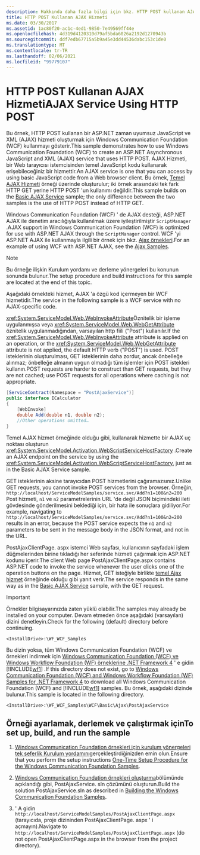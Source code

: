 ```yaml
---
description: Hakkında daha fazla bilgi için bkz. HTTP POST kullanan AJAX Hizmeti
title: HTTP POST Kullanan AJAX Hizmeti
ms.date: 03/30/2017
ms.assetid: 1ac80f20-ac1c-4ed1-9850-7e49569ff44e
ms.openlocfilehash: 4d319d4120310d79af5bda6026a2192d1270943b
ms.sourcegitcommit: ddf7edb67715a5b9a45e3dd44536dabc153c1de0
ms.translationtype: MT
ms.contentlocale: tr-TR
ms.lasthandoff: 02/06/2021
ms.locfileid: "99779107"
---
```

# <a name="ajax-service-using-http-post"></a><span data-ttu-id="1f227-103">HTTP POST Kullanan AJAX Hizmeti</span><span class="sxs-lookup"><span data-stu-id="1f227-103">AJAX Service Using HTTP POST</span></span>

<span data-ttu-id="1f227-104">Bu örnek, HTTP POST kullanan bir ASP.NET zaman uyumsuz JavaScript ve XML (AJAX) hizmeti oluşturmak için Windows Communication Foundation (WCF) kullanmayı gösterir.</span><span class="sxs-lookup"><span data-stu-id="1f227-104">This sample demonstrates how to use Windows Communication Foundation (WCF) to create an ASP.NET Asynchronous JavaScript and XML (AJAX) service that uses HTTP POST.</span></span> <span data-ttu-id="1f227-105">AJAX Hizmeti, bir Web tarayıcısı istemcisinden temel JavaScript kodu kullanarak erişebileceğiniz bir hizmettir.</span><span class="sxs-lookup"><span data-stu-id="1f227-105">An AJAX service is one that you can access by using basic JavaScript code from a Web browser client.</span></span> <span data-ttu-id="1f227-106">Bu örnek, [Temel AJAX Hizmeti](basic-ajax-service.md) örneği üzerinde oluşturulur; iki örnek arasındaki tek fark HTTP GET yerine HTTP POST 'un kullanımı değildir.</span><span class="sxs-lookup"><span data-stu-id="1f227-106">This sample builds on the [Basic AJAX Service](basic-ajax-service.md) sample; the only difference between the two samples is the use of HTTP POST instead of HTTP GET.</span></span>

<span data-ttu-id="1f227-107">Windows Communication Foundation (WCF) ' de AJAX desteği, ASP.NET AJAX ile denetim aracılığıyla kullanılmak üzere iyileştirilmiştir `ScriptManager` .</span><span class="sxs-lookup"><span data-stu-id="1f227-107">AJAX support in Windows Communication Foundation (WCF) is optimized for use with ASP.NET AJAX through the `ScriptManager` control.</span></span> <span data-ttu-id="1f227-108">WCF 'yi ASP.NET AJAX ile kullanmayla ilgili bir örnek için bkz. [Ajax örnekleri](ajax-service-using-http-post.md).</span><span class="sxs-lookup"><span data-stu-id="1f227-108">For an example of using WCF with ASP.NET AJAX, see the [Ajax Samples](ajax-service-using-http-post.md).</span></span>

> [!NOTE]
> <span data-ttu-id="1f227-109">Bu örneğe ilişkin Kurulum yordamı ve derleme yönergeleri bu konunun sonunda bulunur.</span><span class="sxs-lookup"><span data-stu-id="1f227-109">The setup procedure and build instructions for this sample are located at the end of this topic.</span></span>

<span data-ttu-id="1f227-110">Aşağıdaki örnekteki hizmet, AJAX 'a özgü kod içermeyen bir WCF hizmetidir.</span><span class="sxs-lookup"><span data-stu-id="1f227-110">The service in the following sample is a WCF service with no AJAX-specific code.</span></span>

<span data-ttu-id="1f227-111"><xref:System.ServiceModel.Web.WebInvokeAttribute>Öznitelik bir işleme uygulanmışsa veya <xref:System.ServiceModel.Web.WebGetAttribute> öznitelik uygulanmadığından, varsayılan http fiili ("Post") kullanılır.</span><span class="sxs-lookup"><span data-stu-id="1f227-111">If the <xref:System.ServiceModel.Web.WebInvokeAttribute> attribute is applied on an operation, or the <xref:System.ServiceModel.Web.WebGetAttribute> attribute is not applied, the default HTTP verb ("POST") is used.</span></span> <span data-ttu-id="1f227-112">POST isteklerinin oluşturulması, GET isteklerinin daha zordur, ancak önbelleğe alınmaz; önbelleğe almanın uygun olmadığı tüm işlemler için POST istekleri kullanın.</span><span class="sxs-lookup"><span data-stu-id="1f227-112">POST requests are harder to construct than GET requests, but they are not cached; use POST requests for all operations where caching is not appropriate.</span></span>

```csharp
[ServiceContract(Namespace = "PostAjaxService")]
public interface ICalculator
{
    [WebInvoke]
    double Add(double n1, double n2);
    //Other operations omitted…
}
```

<span data-ttu-id="1f227-113">Temel AJAX hizmet örneğinde olduğu gibi, kullanarak hizmette bir AJAX uç noktası oluşturun <xref:System.ServiceModel.Activation.WebScriptServiceHostFactory> .</span><span class="sxs-lookup"><span data-stu-id="1f227-113">Create an AJAX endpoint on the service by using the <xref:System.ServiceModel.Activation.WebScriptServiceHostFactory>, just as in the Basic AJAX Service sample.</span></span>

<span data-ttu-id="1f227-114">GET isteklerinin aksine tarayıcıdan POST hizmetlerini çağıramazsınız.</span><span class="sxs-lookup"><span data-stu-id="1f227-114">Unlike GET requests, you cannot invoke POST services from the browser.</span></span> <span data-ttu-id="1f227-115">Örneğin, `http://localhost/ServiceModelSamples/service.svc/Add?n1=100&n2=200` Post hizmeti, `n1` ve `n2` parametrelerinin URL 'de değil JSON biçimindeki ileti gövdesinde gönderilmesini beklediği için, bir hata ile sonuçlara gidiliyor.</span><span class="sxs-lookup"><span data-stu-id="1f227-115">For example, navigating to `http://localhost/ServiceModelSamples/service.svc/Add?n1=100&n2=200` results in an error, because the POST service expects the `n1` and `n2` parameters to be sent in the message body in the JSON format, and not in the URL.</span></span>

<span data-ttu-id="1f227-116">PostAjaxClientPage. aspx istemci Web sayfası, kullanıcının sayfadaki işlem düğmelerinden birine tıkladığı her seferinde hizmeti çağırmak için ASP.NET kodunu içerir.</span><span class="sxs-lookup"><span data-stu-id="1f227-116">The client Web page PostAjaxClientPage.aspx contains ASP.NET code to invoke the service whenever the user clicks one of the operation buttons on the page.</span></span> <span data-ttu-id="1f227-117">Hizmet, GET isteğiyle birlikte [temel Ajax hizmet](basic-ajax-service.md) örneğinde olduğu gibi yanıt verir.</span><span class="sxs-lookup"><span data-stu-id="1f227-117">The service responds in the same way as in the [Basic AJAX Service](basic-ajax-service.md) sample, with the GET request.</span></span>

> [!IMPORTANT]
> <span data-ttu-id="1f227-118">Örnekler bilgisayarınızda zaten yüklü olabilir.</span><span class="sxs-lookup"><span data-stu-id="1f227-118">The samples may already be installed on your computer.</span></span> <span data-ttu-id="1f227-119">Devam etmeden önce aşağıdaki (varsayılan) dizini denetleyin.</span><span class="sxs-lookup"><span data-stu-id="1f227-119">Check for the following (default) directory before continuing.</span></span>
>
> `<InstallDrive>:\WF_WCF_Samples`
>
> <span data-ttu-id="1f227-120">Bu dizin yoksa, tüm Windows Communication Foundation (WCF) ve örnekleri indirmek için [Windows Communication Foundation (WCF) ve Windows Workflow Foundation (WF) örneklerine .NET Framework 4](https://www.microsoft.com/download/details.aspx?id=21459) ' e gidin [!INCLUDE[wf1](../../../../includes/wf1-md.md)] .</span><span class="sxs-lookup"><span data-stu-id="1f227-120">If this directory does not exist, go to [Windows Communication Foundation (WCF) and Windows Workflow Foundation (WF) Samples for .NET Framework 4](https://www.microsoft.com/download/details.aspx?id=21459) to download all Windows Communication Foundation (WCF) and [!INCLUDE[wf1](../../../../includes/wf1-md.md)] samples.</span></span> <span data-ttu-id="1f227-121">Bu örnek, aşağıdaki dizinde bulunur.</span><span class="sxs-lookup"><span data-stu-id="1f227-121">This sample is located in the following directory.</span></span>
>
> `<InstallDrive>:\WF_WCF_Samples\WCF\Basic\Ajax\PostAjaxService`

## <a name="to-set-up-build-and-run-the-sample"></a><span data-ttu-id="1f227-122">Örneği ayarlamak, derlemek ve çalıştırmak için</span><span class="sxs-lookup"><span data-stu-id="1f227-122">To set up, build, and run the sample</span></span>

1. <span data-ttu-id="1f227-123">[Windows Communication Foundation örnekleri için kurulum yönergeleri tek seferlik Kurulum yordamını](one-time-setup-procedure-for-the-wcf-samples.md)gerçekleştirdiğinizden emin olun.</span><span class="sxs-lookup"><span data-stu-id="1f227-123">Ensure that you perform the setup instructions [One-Time Setup Procedure for the Windows Communication Foundation Samples](one-time-setup-procedure-for-the-wcf-samples.md).</span></span>

2. <span data-ttu-id="1f227-124">[Windows Communication Foundation örnekleri oluşturma](building-the-samples.md)bölümünde açıklandığı gibi, PostAjaxService. sln çözümünü oluşturun.</span><span class="sxs-lookup"><span data-stu-id="1f227-124">Build the solution PostAjaxService.sln as described in [Building the Windows Communication Foundation Samples](building-the-samples.md).</span></span>

3. <span data-ttu-id="1f227-125">' A gidin `http://localhost/ServiceModelSamples/PostAjaxClientPage.aspx` (tarayıcıda, proje dizininden PostAjaxClientPage. aspx ' i açmayın).</span><span class="sxs-lookup"><span data-stu-id="1f227-125">Navigate to `http://localhost/ServiceModelSamples/PostAjaxClientPage.aspx` (do not open PostAjaxClientPage.aspx in the browser from the project directory).</span></span>
